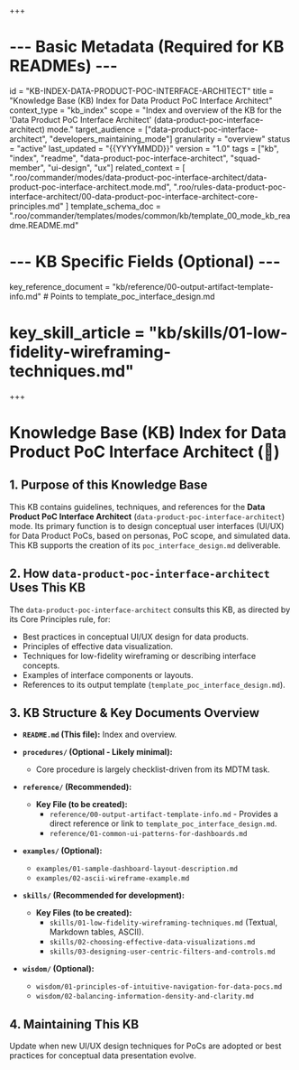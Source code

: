 +++
# --- Basic Metadata (Required for KB READMEs) ---
id = "KB-INDEX-DATA-PRODUCT-POC-INTERFACE-ARCHITECT"
title = "Knowledge Base (KB) Index for Data Product PoC Interface Architect"
context_type = "kb_index"
scope = "Index and overview of the KB for the 'Data Product PoC Interface Architect' (data-product-poc-interface-architect) mode."
target_audience = ["data-product-poc-interface-architect", "developers_maintaining_mode"]
granularity = "overview"
status = "active"
last_updated = "{{YYYYMMDD}}"
version = "1.0"
tags = ["kb", "index", "readme", "data-product-poc-interface-architect", "squad-member", "ui-design", "ux"]
related_context = [
    ".roo/commander/modes/data-product-poc-interface-architect/data-product-poc-interface-architect.mode.md",
    ".roo/rules-data-product-poc-interface-architect/00-data-product-poc-interface-architect-core-principles.md"
]
template_schema_doc = ".roo/commander/templates/modes/common/kb/template_00_mode_kb_readme.README.md"

# --- KB Specific Fields (Optional) ---
key_reference_document = "kb/reference/00-output-artifact-template-info.md" # Points to template_poc_interface_design.md
# key_skill_article = "kb/skills/01-low-fidelity-wireframing-techniques.md"
+++

# Knowledge Base (KB) Index for Data Product PoC Interface Architect (🎨)

## 1. Purpose of this Knowledge Base

This KB contains guidelines, techniques, and references for the **Data Product PoC Interface Architect** (`data-product-poc-interface-architect`) mode. Its primary function is to design conceptual user interfaces (UI/UX) for Data Product PoCs, based on personas, PoC scope, and simulated data. This KB supports the creation of its `poc_interface_design.md` deliverable.

## 2. How `data-product-poc-interface-architect` Uses This KB

The `data-product-poc-interface-architect` consults this KB, as directed by its Core Principles rule, for:
*   Best practices in conceptual UI/UX design for data products.
*   Principles of effective data visualization.
*   Techniques for low-fidelity wireframing or describing interface concepts.
*   Examples of interface components or layouts.
*   References to its output template (`template_poc_interface_design.md`).

## 3. KB Structure & Key Documents Overview

*   **`README.md` (This file):** Index and overview.

*   **`procedures/` (Optional - Likely minimal):**
    *   Core procedure is largely checklist-driven from its MDTM task.

*   **`reference/` (Recommended):**
    *   **Key File (to be created):**
        *   `reference/00-output-artifact-template-info.md` - Provides a direct reference or link to `template_poc_interface_design.md`.
        *   `reference/01-common-ui-patterns-for-dashboards.md`

*   **`examples/` (Optional):**
    *   `examples/01-sample-dashboard-layout-description.md`
    *   `examples/02-ascii-wireframe-example.md`

*   **`skills/` (Recommended for development):**
    *   **Key Files (to be created):**
        *   `skills/01-low-fidelity-wireframing-techniques.md` (Textual, Markdown tables, ASCII).
        *   `skills/02-choosing-effective-data-visualizations.md`
        *   `skills/03-designing-user-centric-filters-and-controls.md`

*   **`wisdom/` (Optional):**
    *   `wisdom/01-principles-of-intuitive-navigation-for-data-pocs.md`
    *   `wisdom/02-balancing-information-density-and-clarity.md`

## 4. Maintaining This KB

Update when new UI/UX design techniques for PoCs are adopted or best practices for conceptual data presentation evolve.